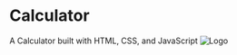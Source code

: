 # Calculator
A Calculator built with HTML, CSS, and JavaScript
![Logo](https://i.ibb.co/Nsc7GYf/Atood.png)
